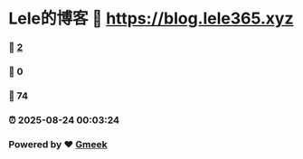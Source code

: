 # Lele的博客 :link: https://blog.lele365.xyz 
### :page_facing_up: [2](https://blog.lele365.xyz/tag.html) 
### :speech_balloon: 0 
### :hibiscus: 74 
### :alarm_clock: 2025-08-24 00:03:24 
### Powered by :heart: [Gmeek](https://github.com/Meekdai/Gmeek)
